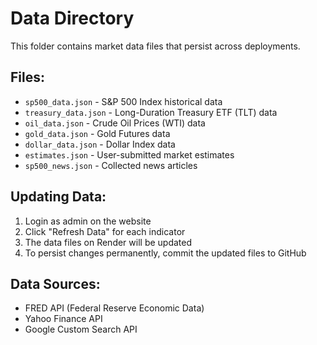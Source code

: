 # Data Directory

This folder contains market data files that persist across deployments.

## Files:
- `sp500_data.json` - S&P 500 Index historical data
- `treasury_data.json` - Long-Duration Treasury ETF (TLT) data
- `oil_data.json` - Crude Oil Prices (WTI) data
- `gold_data.json` - Gold Futures data
- `dollar_data.json` - Dollar Index data
- `estimates.json` - User-submitted market estimates
- `sp500_news.json` - Collected news articles

## Updating Data:
1. Login as admin on the website
2. Click "Refresh Data" for each indicator
3. The data files on Render will be updated
4. To persist changes permanently, commit the updated files to GitHub

## Data Sources:
- FRED API (Federal Reserve Economic Data)
- Yahoo Finance API
- Google Custom Search API
